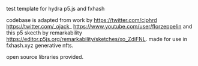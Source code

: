 test template for hydra p5.js and fxhash

codebase is adapted from work by https://twitter.com/ciphrd https://twitter.com/_ojack_ https://www.youtube.com/user/florzeppelin and this p5 skecth by remarkability https://editor.p5js.org/remarkability/sketches/xo_ZdiFNL. made for use in fxhash.xyz generative nfts.

open source libraries provided.
